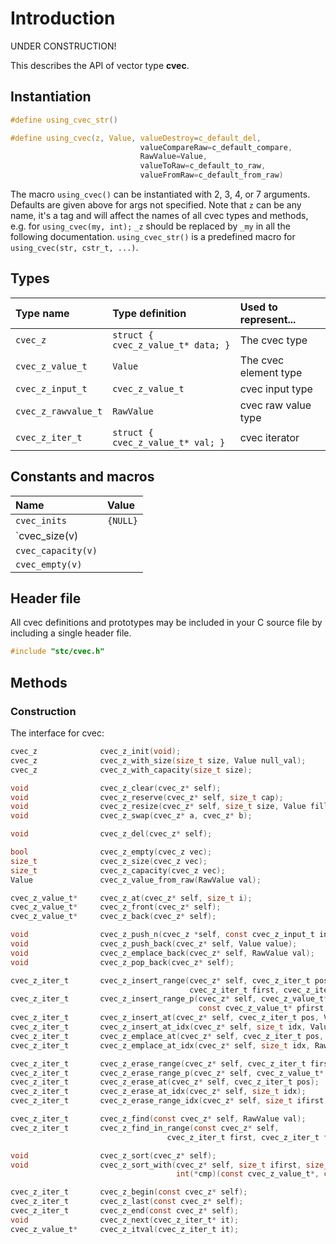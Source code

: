 # Introduction

UNDER CONSTRUCTION!

This describes the API of vector type **cvec**.

## Instantiation

```c
#define using_cvec_str()

#define using_cvec(z, Value, valueDestroy=c_default_del,
                             valueCompareRaw=c_default_compare,
                             RawValue=Value,
                             valueToRaw=c_default_to_raw,
                             valueFromRaw=c_default_from_raw)
```
The macro `using_cvec()` can be instantiated with 2, 3, 4, or 7 arguments. Defaults are given above for args not specified.
Note that `z` can be any name, it's a tag and will affect the names of all cvec types and methods,
e.g. for `using_cvec(my, int);` `_z` should be replaced by `_my` in all the following documentation.
`using_cvec_str()` is a predefined macro for `using_cvec(str, cstr_t, ...)`.

## Types

| Type name            | Type definition                        | Used to represent...                |
|:---------------------|:---------------------------------------|:------------------------------------|
| `cvec_z`             | `struct { cvec_z_value_t* data; }`     | The cvec type                       |
| `cvec_z_value_t`     | `Value`                                | The cvec element type               |
| `cvec_z_input_t`     | `cvec_z_value_t`                       | cvec input type                     |
| `cvec_z_rawvalue_t`  | `RawValue`                             | cvec raw value type                 |
| `cvec_z_iter_t`      | `struct { cvec_z_value_t* val; }`      | cvec iterator                       |

## Constants and macros

| Name                       | Value            |
|:---------------------------|:-----------------|
|  `cvec_inits`              | `{NULL}`         |
|  `cvec_size(v)             |                  |
|  `cvec_capacity(v)`        |                  |
|  `cvec_empty(v)`           |                  |

## Header file

All cvec definitions and prototypes may be included in your C source file by including a single header file.

```c
#include "stc/cvec.h"
```
## Methods

### Construction

The interface for cvec:
```c
cvec_z              cvec_z_init(void);
cvec_z              cvec_z_with_size(size_t size, Value null_val);
cvec_z              cvec_z_with_capacity(size_t size);

void                cvec_z_clear(cvec_z* self);
void                cvec_z_reserve(cvec_z* self, size_t cap);
void                cvec_z_resize(cvec_z* self, size_t size, Value fill_val);
void                cvec_z_swap(cvec_z* a, cvec_z* b);

void                cvec_z_del(cvec_z* self);

bool                cvec_z_empty(cvec_z vec);
size_t              cvec_z_size(cvec_z vec);
size_t              cvec_z_capacity(cvec_z vec);
Value               cvec_z_value_from_raw(RawValue val);

cvec_z_value_t*     cvec_z_at(cvec_z* self, size_t i);
cvec_z_value_t*     cvec_z_front(cvec_z* self);
cvec_z_value_t*     cvec_z_back(cvec_z* self);

void                cvec_z_push_n(cvec_z *self, const cvec_z_input_t in[], size_t size);
void                cvec_z_push_back(cvec_z* self, Value value);
void                cvec_z_emplace_back(cvec_z* self, RawValue val);
void                cvec_z_pop_back(cvec_z* self);

cvec_z_iter_t       cvec_z_insert_range(cvec_z* self, cvec_z_iter_t pos,
                                        cvec_z_iter_t first, cvec_z_iter_t finish);
cvec_z_iter_t       cvec_z_insert_range_p(cvec_z* self, cvec_z_value_t* pos,
                                          const cvec_z_value_t* pfirst, const cvec_z_value_t* pfinish);
cvec_z_iter_t       cvec_z_insert_at(cvec_z* self, cvec_z_iter_t pos, Value value);
cvec_z_iter_t       cvec_z_insert_at_idx(cvec_z* self, size_t idx, Value value);
cvec_z_iter_t       cvec_z_emplace_at(cvec_z* self, cvec_z_iter_t pos, RawValue val);
cvec_z_iter_t       cvec_z_emplace_at_idx(cvec_z* self, size_t idx, RawValue val);

cvec_z_iter_t       cvec_z_erase_range(cvec_z* self, cvec_z_iter_t first, cvec_z_iter_t finish);
cvec_z_iter_t       cvec_z_erase_range_p(cvec_z* self, cvec_z_value_t* first, cvec_z_value_t* finish);
cvec_z_iter_t       cvec_z_erase_at(cvec_z* self, cvec_z_iter_t pos);
cvec_z_iter_t       cvec_z_erase_at_idx(cvec_z* self, size_t idx);
cvec_z_iter_t       cvec_z_erase_range_idx(cvec_z* self, size_t ifirst, size_t ifinish);

cvec_z_iter_t       cvec_z_find(const cvec_z* self, RawValue val);
cvec_z_iter_t       cvec_z_find_in_range(const cvec_z* self,
                                   cvec_z_iter_t first, cvec_z_iter_t finish, RawValue val);

void                cvec_z_sort(cvec_z* self);
void                cvec_z_sort_with(cvec_z* self, size_t ifirst, size_t ifinish,
                                     int(*cmp)(const cvec_z_value_t*, const cvec_z_value_t*));

cvec_z_iter_t       cvec_z_begin(const cvec_z* self);
cvec_z_iter_t       cvec_z_last(const cvec_z* self);
cvec_z_iter_t       cvec_z_end(const cvec_z* self);
void                cvec_z_next(cvec_z_iter_t* it);
cvec_z_value_t*     cvec_z_itval(cvec_z_iter_t it);
```

